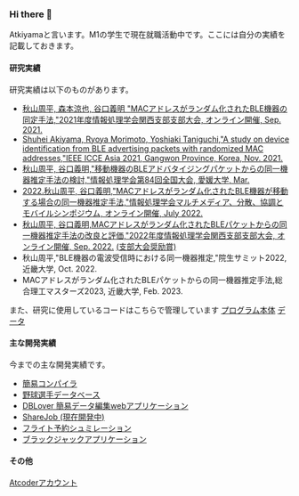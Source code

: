 ### Hi there 👋

Atkiyamaと言います。M1の学生で現在就職活動中です。ここには自分の実績を記載しておきます。


#### 研究実績
研究実績は以下のものがあります。
- [秋山周平, 森本涼也, 谷口義明 "MACアドレスがランダム化されたBLE機器の同定手法,"2021年度情報処理学会関西支部支部大会, オンライン開催, Sep. 2021.](https://ipsj.ixsq.nii.ac.jp/ej/?action=pages_view_main&active_action=repository_view_main_item_detail&item_id=213751&item_no=1&page_id=13&block_id=8)
- [Shuhei Akiyama, Ryoya Morimoto, Yoshiaki Taniguchi,"A study on device identification from BLE advertising packets with randomized MAC addresses,"IEEE ICCE Asia 2021, Gangwon Province, Korea, Nov. 2021.](https://ieeexplore.ieee.org/abstract/document/9641870)
- [秋山周平, 谷口義明,"移動機器のBLEアドバタイジングパケットからの同一機器推定手法の検討,"情報処理学会第84回全国大会, 愛媛大学, Mar. ](https://ipsj.ixsq.nii.ac.jp/ej/?action=pages_view_main&active_action=repository_view_main_item_detail&item_id=221390&item_no=1&page_id=13&block_id=8)
- [2022.秋山周平, 谷口義明,"MACアドレスがランダム化されたBLE機器が移動する場合の同一機器推定手法,"情報処理学会マルチメディア、分散、協調とモバイルシンポジウム, オンライン開催, July 2022.](https://ipsj.ixsq.nii.ac.jp/ej/index.php?active_action=repository_view_main_item_detail&page_id=13&block_id=8&item_id=219780&item_no=1)
- [秋山周平, 谷口義明,MACアドレスがランダム化されたBLEパケットからの同一機器推定手法の改良と評価,"2022年度情報処理学会関西支部支部大会, オンライン開催, Sep. 2022.](https://ipsj.ixsq.nii.ac.jp/ej/?action=pages_view_main&active_action=repository_view_main_item_detail&item_id=224102&item_no=1&page_id=13&block_id=8) [(支部大会奨励賞)](https://www.kindai.ac.jp/informatics/news/research/2022/09/036707.html)
- 秋山周平,"BLE機器の電波受信時における同一機器推定,"院生サミット2022, 近畿大学, Oct. 2022.
- MACアドレスがランダム化されたBLEパケットからの同一機器推定手法,総合理工マスターズ2023, 近畿大学, Feb. 2023.


また、研究に使用しているコードはこちらで管理しています
[プログラム本体](https://github.com/Atkiyama/IdentifyMacAddress)
[データ](https://github.com/Atkiyama/data)


#### 主な開発実績

今までの主な開発実績です。

- [簡易コンパイラ](https://github.com/Atkiyama/javacc)
- [野球選手データベース](https://github.com/Atkiyama/baseball)
- [DBLover 簡易データ編集webアプリケーション](https://github.com/Atkiyama/isp2)
- [ShareJob (現在開発中)](https://github.com/Atkiyama/ShareJob)
- [フライト予約シュミレーション](https://github.com/Atkiyama/BuggyFlight)
- [ブラックジャックアプリケーション](https://github.com/Atkiyama/BJ2019)

#### その他
[Atcoderアカウント](https://atcoder.jp/users/Atkiyama)